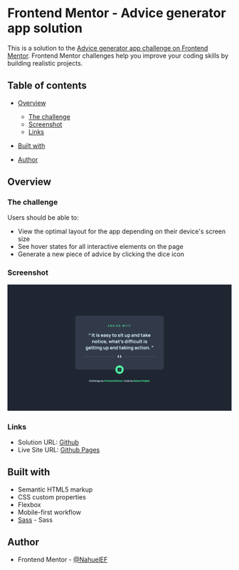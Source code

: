 # Frontend Mentor - Advice generator app solution

This is a solution to the [Advice generator app challenge on Frontend Mentor](https://www.frontendmentor.io/challenges/advice-generator-app-QdUG-13db). Frontend Mentor challenges help you improve your coding skills by building realistic projects.

## Table of contents

- [Overview](#overview)

  - [The challenge](#the-challenge)
  - [Screenshot](#screenshot)
  - [Links](#links)

- [Built with](#built-with)

- [Author](#author)

## Overview

### The challenge

Users should be able to:

- View the optimal layout for the app depending on their device's screen size
- See hover states for all interactive elements on the page
- Generate a new piece of advice by clicking the dice icon

### Screenshot

![](./images/screenshot.png)

### Links

- Solution URL: [Github](https://github.com/NahuelEF/advice-generator-app.git)
- Live Site URL: [Github Pages](https://nahuelef.github.io/advice-generator-app/)

## Built with

- Semantic HTML5 markup
- CSS custom properties
- Flexbox
- Mobile-first workflow
- [Sass](https://sass-lang.com/) - Sass

## Author

- Frontend Mentor - [@NahuelEF](https://www.frontendmentor.io/profile/NahuelEF)
